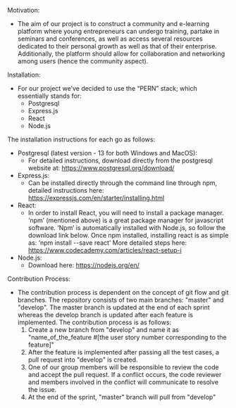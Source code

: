 Motivation:
- The aim of our project is to construct a community and e-learning platform where young entrepreneurs can undergo training, partake in seminars and conferences, as well as access several resources dedicated to their personal growth as well as that of their enterprise. Additionally, the platform should allow for collaboration and networking among users (hence the community aspect).

Installation:
- For our project we’ve decided to use the “PERN” stack; which essentially stands for:
    - Postgresql
    - Express.js
    - React
    - Node.js

The installation instructions for each go as follows:
- Postgresql (latest version - 13 for both Windows and MacOS):
    - For detailed instructions, download directly from the postgresql website at: https://www.postgresql.org/download/
- Express.js:
    - Can be installed directly through the command line through npm, detailed instructions here: https://expressjs.com/en/starter/installing.html
- React:
    - In order to install React, you will need to install a package manager. ‘npm’ (mentioned above) is a great package manager for javascript software. ‘Npm’ is automatically installed with Node.js, so follow the download link below.
Once npm installed, installing react is as simple as:
‘npm install --save react’
More detailed steps here: https://www.codecademy.com/articles/react-setup-i 
- Node.js:
    - Download here: https://nodejs.org/en/


Contribution Process: 

- The contribution process is dependent on the concept of git flow and git branches. 
The repository consists of two main branches: "master" and "develop". 
The master branch is updated at the end of each sprint whereas the develop branch is updated after each feature is implemented. 
The contribution process is as follows:
	1) Create a new branch from "develop" and name it as "name_of_the_feature #[the user story number corresponding to the feature]"
	2) After the feature is implemented after passing all the test cases, a pull request into "develop" is created. 
	3) One of our group members will be responsible to review the code and accept the pull request. If a conflict occurs, the code reviewer and members involved in the conflict will communicate to resolve the issue.
	4) At the end of the sprint, "master" branch will pull from "develop"




